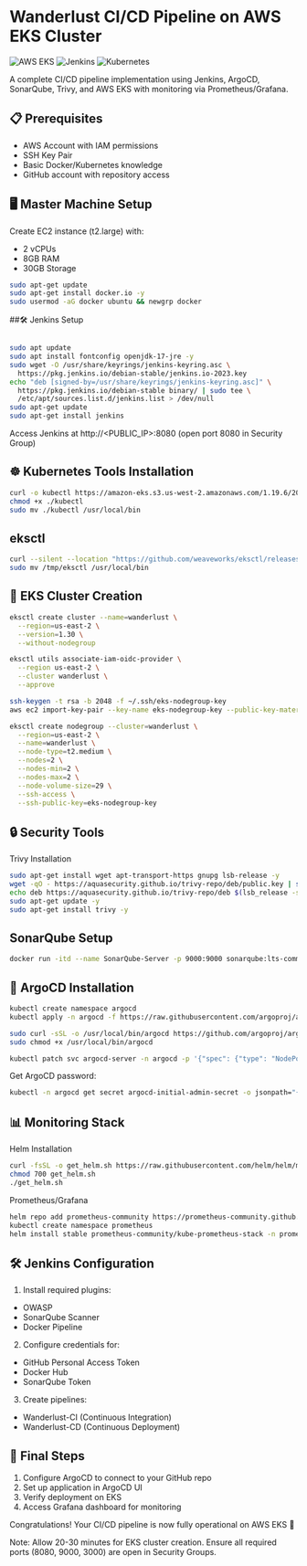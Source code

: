 # Wanderlust CI/CD Pipeline on AWS EKS Cluster

![AWS EKS](https://img.shields.io/badge/AWS-EKS-orange)
![Jenkins](https://img.shields.io/badge/Jenkins-CI/CD-blue)
![Kubernetes](https://img.shields.io/badge/Kubernetes-1.30-blueviolet)

A complete CI/CD pipeline implementation using Jenkins, ArgoCD, SonarQube, Trivy, and AWS EKS with monitoring via Prometheus/Grafana.

## 📋 Prerequisites
- AWS Account with IAM permissions
- SSH Key Pair
- Basic Docker/Kubernetes knowledge
- GitHub account with repository access

## 🖥️ Master Machine Setup
Create EC2 instance (t2.large) with:
- 2 vCPUs
- 8GB RAM
- 30GB Storage

```bash
sudo apt-get update
sudo apt-get install docker.io -y
sudo usermod -aG docker ubuntu && newgrp docker
```
##🛠️ Jenkins Setup
```bash

sudo apt update
sudo apt install fontconfig openjdk-17-jre -y
sudo wget -O /usr/share/keyrings/jenkins-keyring.asc \
  https://pkg.jenkins.io/debian-stable/jenkins.io-2023.key
echo "deb [signed-by=/usr/share/keyrings/jenkins-keyring.asc]" \
  https://pkg.jenkins.io/debian-stable binary/ | sudo tee \
  /etc/apt/sources.list.d/jenkins.list > /dev/null
sudo apt-get update 
sudo apt-get install jenkins
```
Access Jenkins at http://<PUBLIC_IP>:8080 (open port 8080 in Security Group)

## ☸️ Kubernetes Tools Installation

```bash
curl -o kubectl https://amazon-eks.s3.us-west-2.amazonaws.com/1.19.6/2021-01-05/bin/linux/amd64/kubectl
chmod +x ./kubectl
sudo mv ./kubectl /usr/local/bin
```
## eksctl
```bash
curl --silent --location "https://github.com/weaveworks/eksctl/releases/latest/download/eksctl_$(uname -s)_amd64.tar.gz" | tar xz -C /tmp
sudo mv /tmp/eksctl /usr/local/bin
```
## 🚀 EKS Cluster Creation

```bash
eksctl create cluster --name=wanderlust \
  --region=us-east-2 \
  --version=1.30 \
  --without-nodegroup

eksctl utils associate-iam-oidc-provider \
  --region us-east-2 \
  --cluster wanderlust \
  --approve

ssh-keygen -t rsa -b 2048 -f ~/.ssh/eks-nodegroup-key
aws ec2 import-key-pair --key-name eks-nodegroup-key --public-key-material file://~/.ssh/eks-nodegroup-key.pub --region us-east-2

eksctl create nodegroup --cluster=wanderlust \
  --region=us-east-2 \
  --name=wanderlust \
  --node-type=t2.medium \
  --nodes=2 \
  --nodes-min=2 \
  --nodes-max=2 \
  --node-volume-size=29 \
  --ssh-access \
  --ssh-public-key=eks-nodegroup-key
```
## 🔒 Security Tools
Trivy Installation
```bash
sudo apt-get install wget apt-transport-https gnupg lsb-release -y
wget -qO - https://aquasecurity.github.io/trivy-repo/deb/public.key | sudo apt-key add -
echo deb https://aquasecurity.github.io/trivy-repo/deb $(lsb_release -sc) main | sudo tee -a /etc/apt/sources.list.d/trivy.list
sudo apt-get update -y
sudo apt-get install trivy -y
```
## SonarQube Setup
```bash
docker run -itd --name SonarQube-Server -p 9000:9000 sonarqube:lts-community
```
##  🚢 ArgoCD Installation
```bash
kubectl create namespace argocd
kubectl apply -n argocd -f https://raw.githubusercontent.com/argoproj/argo-cd/stable/manifests/install.yaml

sudo curl -sSL -o /usr/local/bin/argocd https://github.com/argoproj/argo-cd/releases/download/v2.4.7/argocd-linux-amd64
sudo chmod +x /usr/local/bin/argocd

kubectl patch svc argocd-server -n argocd -p '{"spec": {"type": "NodePort"}}'
```
Get ArgoCD password:
```bash
kubectl -n argocd get secret argocd-initial-admin-secret -o jsonpath="{.data.password}" | base64 -d; echo
```
## 📊 Monitoring Stack
Helm Installation

```bash
curl -fsSL -o get_helm.sh https://raw.githubusercontent.com/helm/helm/main/scripts/get-helm-3
chmod 700 get_helm.sh
./get_helm.sh
```
Prometheus/Grafana


```bash
helm repo add prometheus-community https://prometheus-community.github.io/helm-charts
kubectl create namespace prometheus
helm install stable prometheus-community/kube-prometheus-stack -n prometheus
```
## 🛠️ Jenkins Configuration
1. Install required plugins:
  - OWASP
  - SonarQube Scanner
  - Docker Pipeline
2. Configure credentials for:
  - GitHub Personal Access Token
  - Docker Hub
  - SonarQube Token
3. Create pipelines:
  - Wanderlust-CI (Continuous Integration)
  - Wanderlust-CD (Continuous Deployment)

## 🎉 Final Steps
1. Configure ArgoCD to connect to your GitHub repo
2. Set up application in ArgoCD UI
3. Verify deployment on EKS
4. Access Grafana dashboard for monitoring

Congratulations! Your CI/CD pipeline is now fully operational on AWS EKS 🎉

Note: Allow 20-30 minutes for EKS cluster creation. Ensure all required ports (8080, 9000, 3000) are open in Security Groups.




